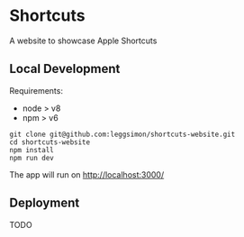 # Shortcuts

A website to showcase Apple Shortcuts

## Local Development

Requirements:

-   node > v8
-   npm > v6

```
git clone git@github.com:leggsimon/shortcuts-website.git
cd shortcuts-website
npm install
npm run dev
```

The app will run on [http://localhost:3000/](http://localhost:3000/)

## Deployment

TODO
